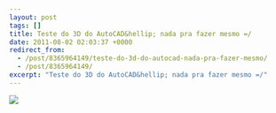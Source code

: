 ```yaml
---
layout: post
tags: []
title: Teste do 3D do AutoCAD&hellip; nada pra fazer mesmo =/
date: 2011-08-02 02:03:37 +0000
redirect_from:
  - /post/8365964149/teste-do-3d-do-autocad-nada-pra-fazer-mesmo/
  - /post/8365964149/
excerpt: "Teste do 3D do AutoCAD&hellip; nada pra fazer mesmo =/"
---
```


![](https://41.media.tumblr.com/tumblr_lpa321Alnz1qma17bo1_1280.png)


